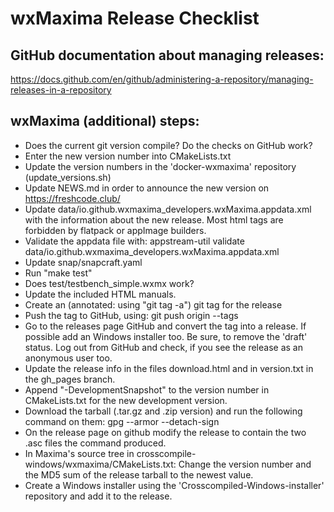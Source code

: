# wxMaxima Release Checklist

## GitHub documentation about managing releases:

<https://docs.github.com/en/github/administering-a-repository/managing-releases-in-a-repository>

## wxMaxima (additional) steps:

- Does the current git version compile? Do the checks on GitHub work?
- Enter the new version number into CMakeLists.txt
- Update the version numbers in the 'docker-wxmaxima' repository (update_versions.sh)
- Update NEWS.md in order to announce the new version on <https://freshcode.club/>
- Update data/io.github.wxmaxima_developers.wxMaxima.appdata.xml with the information
  about the new release. Most html tags are forbidden by flatpack or appImage
  builders.
- Validate the appdata file with:
  appstream-util validate data/io.github.wxmaxima_developers.wxMaxima.appdata.xml
- Update snap/snapcraft.yaml
- Run "make test"
- Does test/testbench_simple.wxmx work?
- Update the included HTML manuals.
- Create an (annotated: using "git tag -a") git tag for the release
- Push the tag to GitHub, using: git push origin --tags
- Go to the releases page GitHub and convert the tag into a release.
  If possible add an Windows installer too.
  Be sure, to remove the 'draft' status. Log out from GitHub and check,
  if you see the release as an anonymous user too.
- Update the release info in the files download.html and in version.txt
  in the gh_pages branch.
- Append "-DevelopmentSnapshot" to the version number in CMakeLists.txt for the new development version.
- Download the tarball (.tar.gz and .zip version) and run the following command on them:
  gpg --armor --detach-sign <filename>
- On the release page on github modify the release to contain the two .asc files
  the command produced.
- In Maxima's source tree in crosscompile-windows/wxmaxima/CMakeLists.txt: Change the
  version number and the MD5 sum of the release tarball to the newest value.
- Create a Windows installer using the 'Crosscompiled-Windows-installer' repository
  and add it to the release.
